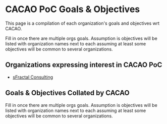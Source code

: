 # CACAO PoC Goals & Objectives

This page is a compilation of each organization's goals and objectives wrt
CACAO.

Fill in once there are multiple orgs goals.
Assumption is objectives will be listed with organization names next to each
assuming at least some objectives will be common to several organizations.

## Organizations expressing interest in CACAO PoC
- [sFractal Consulting](./sFractalGoals.md)

## Goals & Objectives Collated by CACAO
Fill in once there are multiple orgs goals.
Assumption is objectives will be listed with organization names next to each
assuming at least some objectives will be common to several organizations.

